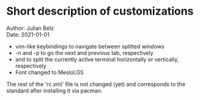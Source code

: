 # Short description of customizations

Author: Julian Belz<br/>
Date: 2021-01-01

* vim-like keybindings to navigate between splitted windows
* <Strg>-n and <Strg>-p to go the next and previous tab, respectively
* <S-h> and <S-v> to split the currently active terminal horizontally or vertically, respectively
* Font changed to MesloLGS

The rest of the 'rc.xml' file is not changed (yet) and corresponds to the
standard after installing it via pacman.
